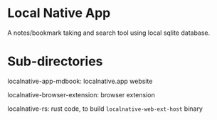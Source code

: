 # Local Native App

A notes/bookmark taking and search tool using local sqlite database.

# Sub-directories

localnative-app-mdbook: localnative.app website

localnative-browser-extension: browser extension

localnative-rs: rust code, to build `localnative-web-ext-host` binary

